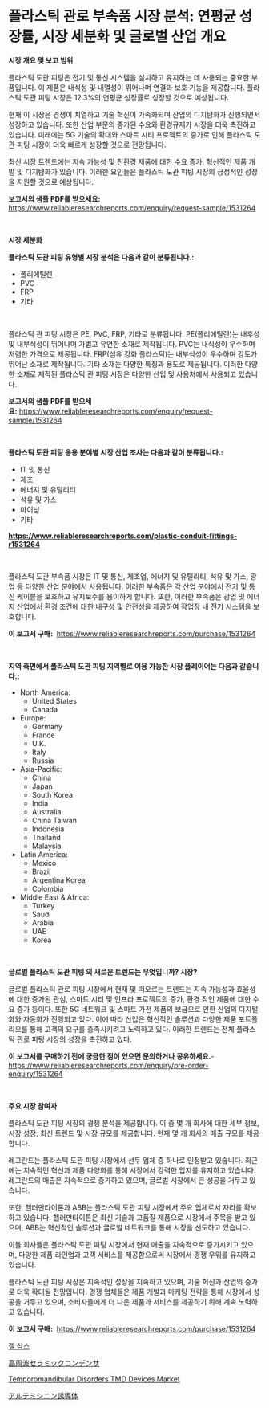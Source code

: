 <p><h1>플라스틱 관로 부속품 시장 분석: 연평균 성장률, 시장 세분화 및 글로벌 산업 개요</h1></p><p><strong>시장 개요 및 보고 범위</strong></p>
<p><p>플라스틱 도관 피팅은 전기 및 통신 시스템을 설치하고 유지하는 데 사용되는 중요한 부품입니다. 이 제품은 내식성 및 내열성이 뛰어나며 연결과 보호 기능을 제공합니다. 플라스틱 도관 피팅 시장은 12.3%의 연평균 성장률로 성장할 것으로 예상됩니다.</p><p>현재 이 시장은 경쟁이 치열하고 기술 혁신이 가속화되며 산업의 디지턈화가 진행되면서 성장하고 있습니다. 또한 산업 부문의 증가된 수요와 환경규제가 시장을 더욱 촉진하고 있습니다. 미래에는 5G 기술의 확대와 스마트 시티 프로젝트의 증가로 인해 플라스틱 도관 피팅 시장이 더욱 빠르게 성장할 것으로 전망됩니다.</p><p>최신 시장 트렌드에는 지속 가능성 및 친환경 제품에 대한 수요 증가, 혁신적인 제품 개발 및 디지턈화가 있습니다. 이러한 요인들은 플라스틱 도관 피팅 시장의 긍정적인 성장을 지원할 것으로 예상됩니다.</p></p>
<p><strong>보고서의 샘플 PDF를 받으세요:</strong> <a href="https://www.reliableresearchreports.com/enquiry/request-sample/1531264">https://www.reliableresearchreports.com/enquiry/request-sample/1531264</a></p>
<p>&nbsp;</p>
<p><strong>시장 세분화</strong></p>
<p><strong>플라스틱 도관 피팅 유형별 시장 분석은 다음과 같이 분류됩니다.:</strong></p>
<p><ul><li>폴리에틸렌</li><li>PVC</li><li>FRP</li><li>기타</li></ul></p>
<p>&nbsp;</p>
<p><p>플라스틱 관 피팅 시장은 PE, PVC, FRP, 기타로 분류됩니다. PE(폴리에틸렌)는 내후성 및 내부식성이 뛰어나며 가볍고 유연한 소재로 제작됩니다. PVC는 내식성이 우수하며 저렴한 가격으로 제공됩니다. FRP(섬유 강화 플라스틱)는 내부식성이 우수하며 강도가 뛰어난 소재로 제작됩니다. 기타 소재는 다양한 특징과 용도로 제공됩니다. 이러한 다양한 소재로 제작된 플라스틱 관 피팅 시장은 다양한 산업 및 사용처에서 사용되고 있습니다.</p></p>
<p><strong>보고서의 샘플 PDF를 받으세요:</strong>&nbsp;<a href="https://www.reliableresearchreports.com/enquiry/request-sample/1531264">https://www.reliableresearchreports.com/enquiry/request-sample/1531264</a></p>
<p>&nbsp;</p>
<p><strong> 플라스틱 도관 피팅 응용 분야별 시장 산업 조사는 다음과 같이 분류됩니다.:</strong></p>
<p><ul><li>IT 및 통신</li><li>제조</li><li>에너지 및 유틸리티</li><li>석유 및 가스</li><li>마이닝</li><li>기타</li></ul></p>
<p><strong><a href="https://www.reliableresearchreports.com/plastic-conduit-fittings-r1531264">https://www.reliableresearchreports.com/plastic-conduit-fittings-r1531264</a></strong></p>
<p>&nbsp;</p>
<p><p>플라스틱 도관 부속품 시장은 IT 및 통신, 제조업, 에너지 및 유틸리티, 석유 및 가스, 광업 등 다양한 산업 분야에서 사용됩니다. 이러한 부속품은 각 산업 분야에서 전기 및 통신 케이블을 보호하고 유지보수를 용이하게 합니다. 또한, 이러한 부속품은 광업 및 에너지 산업에서 환경 조건에 대한 내구성 및 안전성을 제공하여 작업장 내 전기 시스템을 보호합니다.</p></p>
<p><strong>이 보고서 구매:</strong>&nbsp; <a href="https://www.reliableresearchreports.com/purchase/1531264">https://www.reliableresearchreports.com/purchase/1531264</a></p>
<p>&nbsp;</p>
<p><strong>지역 측면에서 플라스틱 도관 피팅 지역별로 이용 가능한 시장 플레이어는 다음과 같습니다.:</strong></p>
<p><ul>
    <li>
        North America:
        <ul>
            <li>United States</li>
            <li>Canada</li>
        </ul>
    </li>
    <li>
        Europe:
        <ul>
            <li>Germany</li>
            <li>France</li>
            <li>U.K.</li>
            <li>Italy</li>
            <li>Russia</li>
        </ul>
    </li>
    <li>
        Asia-Pacific:
        <ul>
            <li>China</li>
            <li>Japan</li>
            <li>South Korea</li>
            <li>India</li>
            <li>Australia</li>
            <li>China Taiwan</li>
            <li>Indonesia</li>
            <li>Thailand</li>
            <li>Malaysia</li>
        </ul>
    </li>
    <li>
        Latin America:
        <ul>
            <li>Mexico</li>
            <li>Brazil</li>
            <li>Argentina Korea</li>
            <li>Colombia</li>
        </ul>
    </li>
    <li>
        Middle East & Africa:
        <ul>
            <li>Turkey</li>
            <li>Saudi</li>
            <li>Arabia</li>
            <li>UAE</li>
            <li>Korea</li>
        </ul>
    </li>
    </ul></p>
<p>&nbsp;</p>
<p><strong>글로벌 플라스틱 도관 피팅 의 새로운 트렌드는 무엇입니까? 시장?</strong></p>
<p><p>글로벌 플라스틱 관로 피팅 시장에서 현재 및 떠오르는 트렌드는 지속 가능성과 효율성에 대한 증가된 관심, 스마트 시티 및 인프라 프로젝트의 증가, 환경 적인 제품에 대한 수요 증가 등이다. 또한 5G 네트워크 및 스마트 가전 제품의 보급으로 인한 산업의 디지털화와 자동화가 진행되고 있다. 이에 따라 산업은 혁신적인 솔루션과 다양한 제품 포트폴리오를 통해 고객의 요구를 충족시키려고 노력하고 있다. 이러한 트렌드는 전체 플라스틱 관로 피팅 시장의 성장을 촉진하고 있다.</p></p>
<p><strong>이 보고서를 구매하기 전에 궁금한 점이 있으면 문의하거나 공유하세요.</strong>- <a href="https://www.reliableresearchreports.com/enquiry/pre-order-enquiry/1531264">https://www.reliableresearchreports.com/enquiry/pre-order-enquiry/1531264</a></p>
<p>&nbsp;</p>
<p><strong>주요 시장 참여자</strong></p>
<p><p>플라스틱 도관 피팅 시장의 경쟁 분석을 제공합니다. 이 중 몇 개 회사에 대한 세부 정보, 시장 성장, 최신 트렌드 및 시장 규모를 제공합니다. 현재 몇 개 회사의 매출 규모를 제공합니다.</p><p>레그란드는 플라스틱 도관 피팅 시장에서 선두 업체 중 하나로 인정받고 있습니다. 최근에는 지속적인 혁신과 제품 다양화를 통해 시장에서 강력한 입지를 유지하고 있습니다. 레그란드의 매출은 지속적으로 증가하고 있으며, 글로벌 시장에서 큰 성공을 거두고 있습니다.</p><p>또한, 헬러만타이톤과 ABB는 플라스틱 도관 피팅 시장에서 주요 업체로서 자리를 확보하고 있습니다. 헬러만타이톤은 최신 기술과 고품질 제품으로 시장에서 주목을 받고 있으며, ABB는 혁신적인 솔루션과 글로벌 네트워크를 통해 시장을 선도하고 있습니다.</p><p>이들 회사들은 플라스틱 도관 피팅 시장에서 현재 매출을 지속적으로 증가시키고 있으며, 다양한 제품 라인업과 고객 서비스를 제공함으로써 시장에서 경쟁 우위를 유지하고 있습니다.</p><p>플라스틱 도관 피팅 시장은 지속적인 성장을 지속하고 있으며, 기술 혁신과 산업의 증가로 더욱 확대될 전망입니다. 경쟁 업체들은 제품 개발과 마케팅 전략을 통해 시장에서 성공을 거두고 있으며, 소비자들에게 더 나은 제품과 서비스를 제공하기 위해 계속 노력하고 있습니다.</p></p>
<p><strong>이 보고서 구매:</strong>&nbsp;&nbsp;<a href="https://www.reliableresearchreports.com/purchase/1531264">https://www.reliableresearchreports.com/purchase/1531264</a></p>
<p><p><a href="https://medium.com/@obiemante1922/%EC%A0%A4-%EC%96%91%EB%A7%90-%EC%8B%9C%EC%9E%A5-%EB%B6%84%EC%84%9D-%EA%B7%B8%EC%9D%98-cagr-%EC%8B%9C%EC%9E%A5-%EC%84%B8%EB%B6%84%ED%99%94-%EB%B0%8F-%EA%B8%80%EB%A1%9C%EB%B2%8C-%EC%82%B0%EC%97%85-%EA%B0%9C%EC%9A%94-f2a5c7d40e6e">젤 삭스</a></p><p><a href="https://medium.com/@drewosciski565654/%E9%AB%98%E5%91%A8%E6%B3%A2%E3%82%BB%E3%83%A9%E3%83%9F%E3%83%83%E3%82%AF%E3%82%B3%E3%83%B3%E3%83%87%E3%83%B3%E3%82%B5%E5%B8%82%E5%A0%B4%E3%81%AF-%E3%82%B7%E3%82%A7%E3%82%A2-%E3%83%88%E3%83%AC%E3%83%B3%E3%83%89-%E6%88%90%E9%95%B7%E3%81%AB%E9%96%A2%E3%81%99%E3%82%8B%E6%83%85%E5%A0%B1%E3%82%92%E6%8F%90%E4%BE%9B%E3%81%97%E3%81%BE%E3%81%99-786d7a07a000">高周波セラミックコンデンサ</a></p><p><a href="https://github.com/nancykennedykellievqfqt2/Market-Research-Report-List-2/blob/main/temporomandibular-disorders-tmd-devices-market.md">Temporomandibular Disorders TMD Devices Market</a></p><p><a href="https://medium.com/@krishnajlhre/%E3%82%A2%E3%83%AB%E3%83%86%E3%83%9F%E3%82%B7%E3%83%8B%E3%83%B3%E8%AA%98%E5%B0%8E%E4%BD%93%E3%81%AE%E5%B8%82%E5%A0%B4%E8%A6%8F%E6%A8%A1%E3%81%AF-%E3%82%B0%E3%83%AD%E3%83%BC%E3%83%90%E3%83%AB%E7%94%A3%E6%A5%AD%E3%81%AB%E3%81%8A%E3%81%91%E3%82%8B%E6%9C%80%E9%81%A9%E3%81%AA%E3%83%9E%E3%83%BC%E3%82%B1%E3%83%86%E3%82%A3%E3%83%B3%E3%82%B0%E3%83%81%E3%83%A3%E3%83%8D%E3%83%AB%E3%82%92%E7%A4%BA%E3%81%97%E3%81%A6%E3%81%84%E3%81%BE%E3%81%99-51871250ff1d">アルテミシニン誘導体</a></p></p>